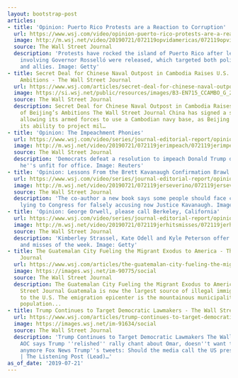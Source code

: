 ```yaml
---
layout: bootstrap-post
articles:
- title: 'Opinion: Puerto Rico Protests are a Reaction to Corruption'
  url: https://www.wsj.com/video/opinion-puerto-rico-protests-are-a-reaction-to-corruption/72A66814-F9E7-468E-941F-6459FCEE0C9F.html
  image: http://m.wsj.net/video/20190721/072119opvidamericas/072119opvidamericas_1280x720.jpg
  source: The Wall Street Journal
  description: 'Protests have rocked the island of Puerto Rico after leaked messages
    involving Governor Rosselló were released, which targeted both political adversaries
    and allies. Image: Getty'
- title: Secret Deal for Chinese Naval Outpost in Cambodia Raises U.S. Fears of Beijing’s
    Ambitions - The Wall Street Journal
  url: https://www.wsj.com/articles/secret-deal-for-chinese-naval-outpost-in-cambodia-raises-u-s-fears-of-beijings-ambitions-11563732482
  image: https://si.wsj.net/public/resources/images/B3-EN715_CCAMBO_G_20190719160142.jpg
  source: The Wall Street Journal
  description: Secret Deal for Chinese Naval Outpost in Cambodia Raises U.S. Fears
    of Beijing’s Ambitions The Wall Street Journal China has signed a secret agreement
    allowing its armed forces to use a Cambodian navy base, as Beijing works to boost
    its ability to project mil…
- title: 'Opinion: The Impeachment Phonies'
  url: https://www.wsj.com/video/series/journal-editorial-report/opinion-the-impeachment-phonies/85289E98-2B85-420F-919A-F06F51406D0D
  image: http://m.wsj.net/video/20190721/072119jerimpeach/072119jerimpeach_1280x720.jpg
  source: The Wall Street Journal
  description: 'Democrats defeat a resolution to impeach Donald Trump despite claiming
    he''s unfit for office. Image: Reuters'
- title: 'Opinion: Lessons From the Brett Kavanaugh Confirmation Brawl'
  url: https://www.wsj.com/video/series/journal-editorial-report/opinion-lessons-from-the-brett-kavanaugh-confirmation-brawl/C4859301-0A85-4485-8A04-9FD0AC4F7238
  image: http://m.wsj.net/video/20190721/072119jerseverino/072119jerseverino_1280x720.jpg
  source: The Wall Street Journal
  description: 'The co-author a new book says some people should face charges for
    lying to Congress for falsely accusing now Justice Kavanaugh. Image: Zuma Wire'
- title: 'Opinion: George Orwell, please call Berkeley, California'
  url: https://www.wsj.com/video/series/journal-editorial-report/opinion-george-orwell-please-call-berkeley-california/81BF623C-9622-4648-8020-5848F7A4C6A6
  image: http://m.wsj.net/video/20190721/072119jerhitsmisses/072119jerhitsmisses_1280x720.jpg
  source: The Wall Street Journal
  description: 'Kimberley Strassel, Kate Odell and Kyle Peterson offer their hits
    and misses of the week. Image: Getty'
- title: The Guatemalan City Fueling the Migrant Exodus to America - The Wall Street
    Journal
  url: https://www.wsj.com/articles/the-guatemalan-city-fueling-the-migrant-exodus-to-america-11563738141
  image: https://images.wsj.net/im-90775/social
  source: The Wall Street Journal
  description: The Guatemalan City Fueling the Migrant Exodus to America The Wall
    Street Journal Guatemala is now the largest source of illegal immigrants headed
    to the U.S. The emigration epicenter is the mountainous municipality of Joyabaj,
    population...
- title: Trump Continues to Target Democratic Lawmakers - The Wall Street Journal
  url: https://www.wsj.com/articles/trump-continues-to-target-democratic-lawmakers-11563733912
  image: https://images.wsj.net/im-91634/social
  source: The Wall Street Journal
  description: 'Trump Continues to Target Democratic Lawmakers The Wall Street Journal
    AOC says Trump ''relished'' rally chant about Omar, doesn''t want to be president
    anymore Fox News Trump''s tweets: Should the media call the US president ''racist''?
    | The Listening Post (Lead)…'
as_of_date: '2019-07-21'
---
```


